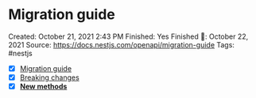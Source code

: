 # Migration guide

Created: October 21, 2021 2:43 PM
Finished: Yes
Finished 📅: October 22, 2021
Source: https://docs.nestjs.com/openapi/migration-guide
Tags: #nestjs

- [x]  [Migration guide](https://docs.nestjs.com/openapi/migration-guide#migration-guide)
- [x]  [Breaking changes](https://docs.nestjs.com/openapi/migration-guide#breaking-changes)
- [x]  **[New methods](https://docs.nestjs.com/openapi/migration-guide#new-methods)**